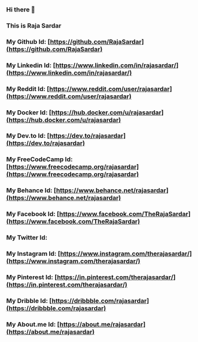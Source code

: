### Hi there 👋
### This is Raja Sardar
### My Github Id: [https://github.com/RajaSardar](https://github.com/RajaSardar)
### My Linkedin Id: [https://www.linkedin.com/in/rajasardar/](https://www.linkedin.com/in/rajasardar/)
### My Reddit Id: [https://www.reddit.com/user/rajasardar](https://www.reddit.com/user/rajasardar)
### My Docker Id: [https://hub.docker.com/u/rajasardar](https://hub.docker.com/u/rajasardar)
### My Dev.to Id: [https://dev.to/rajasardar](https://dev.to/rajasardar)
### My FreeCodeCamp Id: [https://www.freecodecamp.org/rajasardar](https://www.freecodecamp.org/rajasardar)
### My Behance Id: [https://www.behance.net/rajasardar](https://www.behance.net/rajasardar)
### My Facebook Id: [https://www.facebook.com/TheRajaSardar](https://www.facebook.com/TheRajaSardar)
### My Twitter Id:
### My Instagram Id: [https://www.instagram.com/therajasardar/](https://www.instagram.com/therajasardar/)
### My Pinterest Id: [https://in.pinterest.com/therajasardar/](https://in.pinterest.com/therajasardar/)
### My Dribble Id: [https://dribbble.com/rajasardar](https://dribbble.com/rajasardar)
### My About.me Id: [https://about.me/rajasardar](https://about.me/rajasardar)



<!--
**RajaSardar/RajaSardar** is a ✨ _special_ ✨ repository because its `README.md` (this file) appears on your GitHub profile.

Here are some ideas to get you started:

- 🔭 I’m currently working on ...
- 🌱 I’m currently learning ...
- 👯 I’m looking to collaborate on ...
- 🤔 I’m looking for help with ...
- 💬 Ask me about ...
- 📫 How to reach me: ...
- 😄 Pronouns: ...
- ⚡ Fun fact: ...
-->
